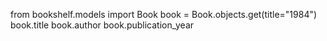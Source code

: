 from bookshelf.models import Book
book = Book.objects.get(title="1984")
book.title
book.author
book.publication_year
